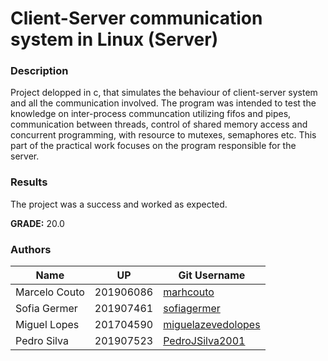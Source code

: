 # Client-Server communication system in Linux (Server)

### Description
Project delopped in c, that simulates the behaviour of client-server system and all the communication involved. The program was intended to test the knowledge on inter-process communcation 
utilizing fifos and pipes, communication between threads, control of shared memory access and concurrent programming, with resource to mutexes, semaphores etc.
This part of the practical work focuses on the program responsible for the server.

### Results
The project was a success and worked as expected.

**GRADE:** 20.0

### Authors

Name | UP | Git Username |
-----|----|--------------|
Marcelo Couto | 201906086 | [marhcouto](https://github.com/marhcouto)
Sofia Germer | 201907461 | [sofiagermer](https://github.com/sofiagermer)
Miguel Lopes | 201704590 | [miguelazevedolopes](https://github.com/miguelazevedolopes)
Pedro Silva | 201907523 | [PedroJSilva2001](https://github.com/PedroJSilva2001)
